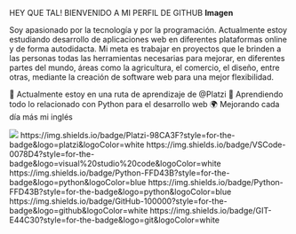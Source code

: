 HEY QUE TAL! BIENVENIDO A MI PERFIL DE GITHUB
**Imagen**

Soy apasionado por la tecnología y por la programación. Actualmente estoy estudiando desarrollo de aplicaciones web en diferentes plataformas online y de forma autodidacta.
Mi meta es trabajar en proyectos que le brinden a las personas todas las herramientas necesarias para mejorar, en diferentes partes del mundo, áreas como la agricultura, el comercio, el diseño, entre otras, mediante la creación de software web para una mejor flexibilidad.

📖 Actualmente estoy en una ruta de aprendizaje de @Platzi
🐍 Aprendiendo todo lo relacionado con Python para el desarrollo web
🌍 Mejorando cada día más mi inglés

<img src="{https://img.shields.io/badge/Platzi-98CA3F?style=for-the-badge&logo=platzi&logoColor=white}" />
https://img.shields.io/badge/Platzi-98CA3F?style=for-the-badge&logo=platzi&logoColor=white
https://img.shields.io/badge/VSCode-0078D4?style=for-the-badge&logo=visual%20studio%20code&logoColor=white
https://img.shields.io/badge/Python-FFD43B?style=for-the-badge&logo=python&logoColor=blue
https://img.shields.io/badge/Python-FFD43B?style=for-the-badge&logo=python&logoColor=blue
https://img.shields.io/badge/GitHub-100000?style=for-the-badge&logo=github&logoColor=white
https://img.shields.io/badge/GIT-E44C30?style=for-the-badge&logo=git&logoColor=white
